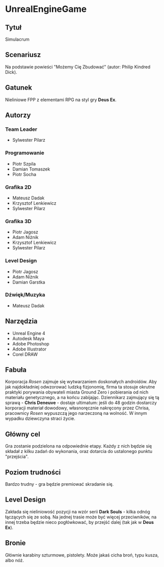# UnrealEngineGame

## Tytuł
Simulacrum

## Scenariusz
Na podstawie powieści "Możemy Cię Zbudować" (autor: Philip Kindred Dick).

## Gatunek
Nieliniowe FPP z elementami RPG na styl gry **Deus Ex**.

## Autorzy
### Team Leader
* Sylwester Pilarz
### Programowanie
* Piotr Szpila
* Damian Tomaszek
* Piotr Socha
### Grafika 2D
* Mateusz Dadak
* Krzysztof Lenkiewicz
* Sylwester Pilarz
### Grafika 3D
* Piotr Jagosz
* Adam Niżnik
* Krzysztof Lenkiewicz
* Sylwester Pilarz
### Level Design
* Piotr Jagosz
* Adam Niżnik
* Damian Garstka
### Dźwięk/Muzyka
* Mateusz Dadak

## Narzędzia
* Unreal Engine 4
* Autodesk Maya
* Adobe Photoshop
* Adobe Illustrator
* Corel DRAW

## Fabuła
Korporacja *Rosen* zajmuje się wytwarzaniem doskonałych androidów. Aby jak najdokładniej odwzorować ludzką fizjonomię, firma ta stosuje okrutne praktyki porywania obywateli miasta Ground Zero i pobierania od nich materiału genetycznego, a na końcu zabijając. Dziennikarz zajmujący się tą sprawą - **Chris Deneuve** - dostaje ultimatum: jeśli do 48 godzin dostarczy korporacji materiał dowodowy, własnoręcznie nakręcony przez Chrisa, pracownicy *Rosen* wypuszczą jego narzeczoną na wolność. W innym wypadku dziewczyna straci życie.

## Główny cel
Gra zostanie podzielona na odpowiednie etapy. Każdy z nich będzie się składał z kilku zadań do wykonania, oraz dotarcia do ustalonego punktu "przejścia".

## Poziom trudności
Bardzo trudny - gra będzie premiować skradanie się.

## Level Design
Zakłada się nieliniowość pozycji na wzór serii **Dark Souls** - kilka odnóg łączących się ze sobą. Na jednej trasie może być więcej przeciwników, na innej trzeba będzie nieco pogłówkować, by przejść dalej (tak jak w **Deus Ex**).

## Bronie
Głównie karabiny szturmowe, pistolety. Może jakaś cicha broń, typu kusza, albo nóż.
